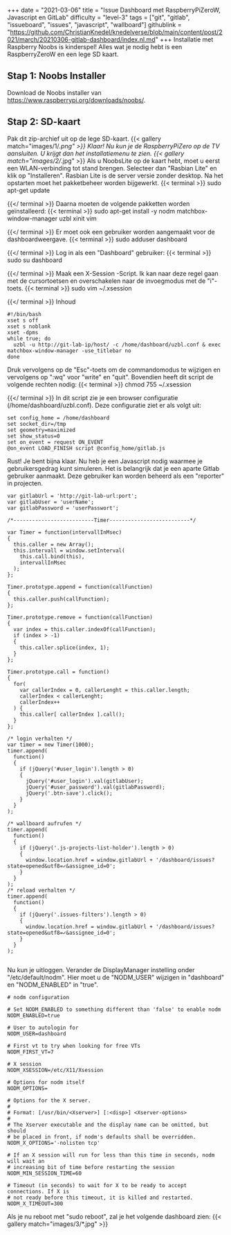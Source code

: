 +++
date = "2021-03-06"
title = "Issue Dashboard met RaspberryPiZeroW, Javascript en GitLab"
difficulty = "level-3"
tags = ["git", "gitlab", "issueboard", "issues", "javascript", "wallboard"]
githublink = "https://github.com/ChristianKnedel/knedelverse/blob/main/content/post/2021/march/20210306-gitlab-dashboard/index.nl.md"
+++
Installatie met Raspberry Noobs is kinderspel! Alles wat je nodig hebt is een RaspberryZeroW en een lege SD kaart.
## Stap 1: Noobs Installer
Download de Noobs installer van https://www.raspberrypi.org/downloads/noobs/.
## Stap 2: SD-kaart
Pak dit zip-archief uit op de lege SD-kaart.
{{< gallery match="images/1/*.png" >}}
Klaar! Nu kun je de RaspberryPiZero op de TV aansluiten. U krijgt dan het installatiemenu te zien.
{{< gallery match="images/2/*.jpg" >}}
Als u NoobsLite op de kaart hebt, moet u eerst een WLAN-verbinding tot stand brengen. Selecteer dan "Rasbian Lite" en klik op "Installeren". Rasbian Lite is de server versie zonder desktop. Na het opstarten moet het pakketbeheer worden bijgewerkt.
{{< terminal >}}
sudo apt-get update

{{</ terminal >}}
Daarna moeten de volgende pakketten worden geïnstalleerd:
{{< terminal >}}
sudo apt-get install -y nodm matchbox-window-manager uzbl xinit vim

{{</ terminal >}}
Er moet ook een gebruiker worden aangemaakt voor de dashboardweergave.
{{< terminal >}}
sudo adduser dashboard

{{</ terminal >}}
Log in als een "Dashboard" gebruiker:
{{< terminal >}}
sudo su dashboard

{{</ terminal >}}
Maak een X-Session -Script. Ik kan naar deze regel gaan met de cursortoetsen en overschakelen naar de invoegmodus met de "i"-toets.
{{< terminal >}}
sudo vim ~/.xsession

{{</ terminal >}}
Inhoud
```
#!/bin/bash 
xset s off 
xset s noblank 
xset -dpms 
while true; do 
  uzbl -u http://git-lab-ip/host/ -c /home/dashboard/uzbl.conf & exec matchbox-window-manager -use_titlebar no
done

```
Druk vervolgens op de "Esc"-toets om de commandomodus te wijzigen en vervolgens op ":wq" voor "write" en "quit". Bovendien heeft dit script de volgende rechten nodig:
{{< terminal >}}
chmod 755 ~/.xsession

{{</ terminal >}}
In dit script zie je een browser configuratie (/home/dashboard/uzbl.conf). Deze configuratie ziet er als volgt uit:
```
set config_home = /home/dashboard 
set socket_dir=/tmp 
set geometry=maximized 
set show_status=0 
set on_event = request ON_EVENT 
@on_event LOAD_FINISH script @config_home/gitlab.js

```
Rust! Je bent bijna klaar. Nu heb je een Javascript nodig waarmee je gebruikersgedrag kunt simuleren. Het is belangrijk dat je een aparte Gitlab gebruiker aanmaakt. Deze gebruiker kan worden beheerd als een "reporter" in projecten.
```
var gitlabUrl = 'http://git-lab-url:port';
var gitlabUser = 'userName';
var gitlabPassword = 'userPasswort';

/*--------------------------Timer--------------------------*/

var Timer = function(intervallInMsec)
{
  this.caller = new Array();
  this.intervall = window.setInterval(
    this.call.bind(this),
    intervallInMsec
  );
};

Timer.prototype.append = function(callFunction)
{
  this.caller.push(callFunction);
};

Timer.prototype.remove = function(callFunction)
{
  var index = this.caller.indexOf(callFunction);
  if (index > -1) 
  {
    this.caller.splice(index, 1);
  }
};

Timer.prototype.call = function()
{
  for(
    var callerIndex = 0, callerLenght = this.caller.length;
    callerIndex < callerLenght;
    callerIndex++
  ) {
    this.caller[ callerIndex ].call();
  }
};

/* login verhalten */
var timer = new Timer(1000);
timer.append(
  function()
  {
    if (jQuery('#user_login').length > 0)
    {
      jQuery('#user_login').val(gitlabUser);
      jQuery('#user_password').val(gitlabPassword);
      jQuery('.btn-save').click();
    }
  }
);

/* wallboard aufrufen */
timer.append(
  function()
  {
    if (jQuery('.js-projects-list-holder').length > 0)
    {
      window.location.href = window.gitlabUrl + '/dashboard/issues?state=opened&utf8=✓&assignee_id=0';
    }
  }
);
/* reload verhalten */
timer.append(
  function()
  {
    if (jQuery('.issues-filters').length > 0)
    {
      window.location.href = window.gitlabUrl + '/dashboard/issues?state=opened&utf8=✓&assignee_id=0';
    }
  }
);


```
Nu kun je uitloggen. Verander de DisplayManager instelling onder "/etc/default/nodm". Hier moet u de "NODM_USER" wijzigen in "dashboard" en "NODM_ENABLED" in "true".
```
# nodm configuration

# Set NODM_ENABLED to something different than 'false' to enable nodm
NODM_ENABLED=true

# User to autologin for
NODM_USER=dashboard

# First vt to try when looking for free VTs
NODM_FIRST_VT=7

# X session
NODM_XSESSION=/etc/X11/Xsession

# Options for nodm itself
NODM_OPTIONS=

# Options for the X server.
#
# Format: [/usr/bin/<Xserver>] [:<disp>] <Xserver-options>
#
# The Xserver executable and the display name can be omitted, but should
# be placed in front, if nodm's defaults shall be overridden.
NODM_X_OPTIONS='-nolisten tcp'

# If an X session will run for less than this time in seconds, nodm will wait an
# increasing bit of time before restarting the session
NODM_MIN_SESSION_TIME=60

# Timeout (in seconds) to wait for X to be ready to accept connections. If X is
# not ready before this timeout, it is killed and restarted.
NODM_X_TIMEOUT=300

```
Als je nu reboot met "sudo reboot", zal je het volgende dashboard zien:
{{< gallery match="images/3/*.jpg" >}}